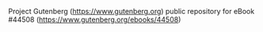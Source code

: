Project Gutenberg (https://www.gutenberg.org) public repository for eBook #44508 (https://www.gutenberg.org/ebooks/44508)
